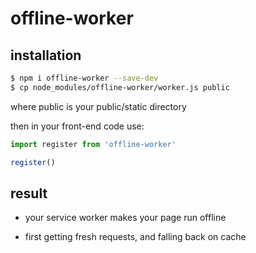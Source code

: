# offline-worker

## installation

```bash
$ npm i offline-worker --save-dev
$ cp node_modules/offline-worker/worker.js public
```

where public is your public/static directory

then in your front-end code use:

```js
import register from 'offline-worker'

register()
```

## result

- your service worker makes your page run offline

- first getting fresh requests, and falling back on cache
